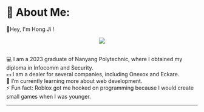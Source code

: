 # 💫 About Me:
👋Hey, I'm Hong Ji ! <br>

<p align="center">
  <img src="https://readme-typing-svg.demolab.com/?lines=A+novice+programmer;A+content+creator!;A+novice+entrepreneur!&font=Fira%20Code&center=true&width=380&height=50&duration=4000&pause=1000">
</p>
<br>💻 I am a 2023 graduate of Nanyang Polytechnic, where I obtained my diploma in Infocomm and Security.  
<br>💵 I am a dealer for several companies, including Onexox and Eckare.
<br>🌱 I’m currently learning more about web development.
<br>⚡ Fun fact: Roblox got me hooked on programming because I would create small games when I was younger.


<div>
<hr />


<!--
**hongjiNH/hongjiNH** is a ✨ _special_ ✨ repository because its `README.md` (this file) appears on your GitHub profile.

Here are some ideas to get you started:

- 🔭 I’m currently working on ...
- 🌱 I’m currently learning ...
- 👯 I’m looking to collaborate on ...
- 🤔 I’m looking for help with ...
- 💬 Ask me about ...
- 📫 How to reach me: ...
- 😄 Pronouns: ...
- ⚡ Fun fact: ...
-->
